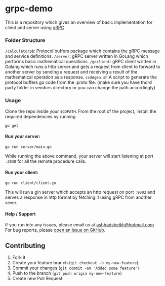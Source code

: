 # grpc-demo
This is a repository which gives an overview of basic implementation for client and server using [gRPC](https://grpc.io/)
### Folder Structure
`/calculatorpb`: Protocol buffers package which contains the gRPC message and service definitions.
`/server`: gRPC server written in GoLang which performs basic mathematical operations.
`/goclient`: gRPC client written in Golang which runs a http server and gets a request from client to forward to another server by sending a request and receiving a result of the mathematical operation as a response.
`codegen.sh` A script to generate the protocol buffers go code from the .proto file. (make sure you have thord party folder in vendors directory or you can change the path accordingly)
### Usage
Clone the repo inside your `$GOPATH`.
From the root of the project, install the required dependencies by running:
```
go get
```
#### Run your server:
```
go run server/main.go
```
 While running the above command, your server will start listening at port `:3030` for all the remote procedure calls. 
#### Run your client:
```
go run client/client.go
```
This will run a gin server which accepts an http request on port `:9002` and serves a response in http format by fetching it using gRPC from another sever. 

#### Help / Support

If you run into any issues, please email us at [ashhadsheikh@hotmail.com](mailto:ashhadsheikh@hotmail.com)
For bug reports, please [open an issue on GitHub](https://github.com/ashhadsheikh/grpc-demo/issues/new).

## Contributing
1. Fork it
2. Create your feature branch (```git checkout -b my-new-feature```).
3. Commit your changes (```git commit -am 'Added some feature'```)
4. Push to the branch (```git push origin my-new-feature```)
5. Create new Pull Request